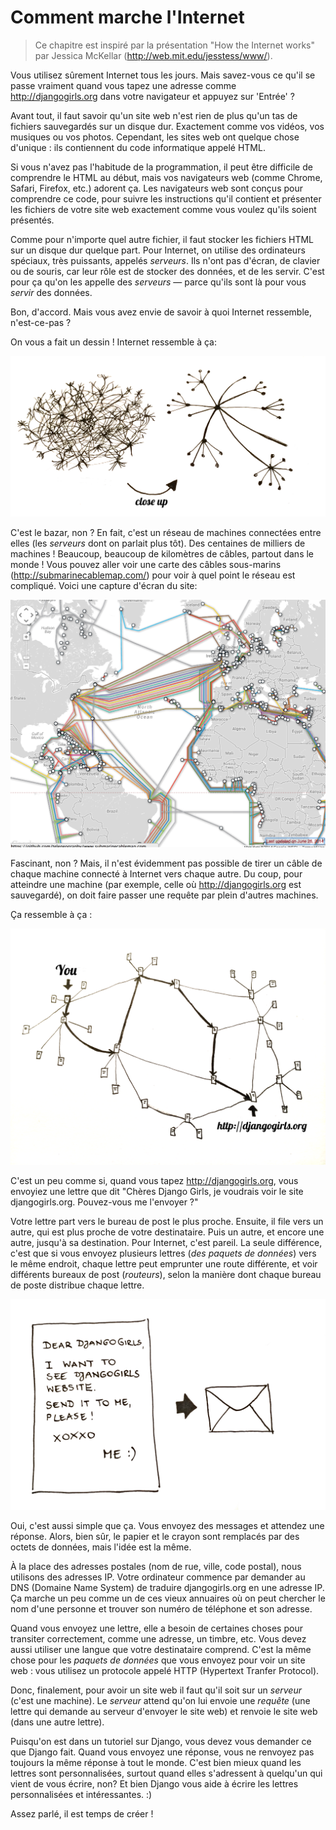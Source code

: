 # Comment marche l'Internet

> Ce chapitre est inspiré par la présentation "How the Internet works" par Jessica McKellar (http://web.mit.edu/jesstess/www/).

Vous utilisez sûrement Internet tous les jours. Mais savez-vous ce qu'il se passe vraiment quand vous tapez une adresse comme http://djangogirls.org dans votre navigateur et appuyez sur 'Entrée' ?

Avant tout, il faut savoir qu'un site web n'est rien de plus qu'un tas de fichiers sauvegardés sur un disque dur. Exactement comme vos vidéos, vos musiques ou vos photos. Cependant, les sites web ont quelque chose d'unique : ils contiennent du code informatique appelé HTML.

Si vous n'avez pas l'habitude de la programmation, il peut être difficile de comprendre le HTML au début, mais vos navigateurs web (comme Chrome, Safari, Firefox, etc.) adorent ça. Les navigateurs web sont conçus pour comprendre ce code, pour suivre les instructions qu'il contient et présenter les fichiers de votre site web exactement comme vous voulez qu'ils soient présentés.

Comme pour n'importe quel autre fichier, il faut stocker les fichiers HTML sur un disque dur quelque part. Pour Internet, on utilise des ordinateurs spéciaux, très puissants, appelés *serveurs*. Ils n'ont pas d'écran, de clavier ou de souris, car leur rôle est de stocker des données, et de les servir. C'est pour ça qu'on les appelle des *serveurs* — parce qu'ils sont là pour vous *servir* des données.

Bon, d'accord. Mais vous avez envie de savoir à quoi Internet ressemble, n'est-ce-pas ?

On vous a fait un dessin ! Internet ressemble à ça:

![Figure 1.1][1]

 [1]: images/internet_1.png

C'est le bazar, non ? En fait, c'est un réseau de machines connectées entre elles (les *serveurs* dont on parlait plus tôt). Des centaines de milliers de machines ! Beaucoup, beaucoup de kilomètres de câbles, partout dans le monde ! Vous pouvez aller voir une carte des câbles sous-marins (http://submarinecablemap.com/) pour voir à quel point le réseau est compliqué. Voici une capture d'écran du site:

![Figure 1.2][2]

 [2]: images/internet_3.png

Fascinant, non ? Mais, il n'est évidemment pas possible de tirer un câble de chaque machine connecté à Internet vers chaque autre. Du coup, pour atteindre une machine (par exemple, celle où http://djangogirls.org est sauvegardé), on doit faire passer une requête par plein d'autres machines.

Ça ressemble à ça :

![Figure 1.3][3]

 [3]: images/internet_2.png

C'est un peu comme si, quand vous tapez http://djangogirls.org, vous envoyiez une lettre que dit "Chères Django Girls, je voudrais voir le site djangogirls.org. Pouvez-vous me l'envoyer ?"

Votre lettre part vers le bureau de post le plus proche. Ensuite, il file vers un autre, qui est plus proche de votre destinataire. Puis un autre, et encore une autre, jusqu'à sa destination. Pour Internet, c'est pareil. La seule différence, c'est que si vous envoyez plusieurs lettres (*des paquets de données*) vers le même endroit, chaque lettre peut emprunter une route différente, et voir différents bureaux de post (*routeurs*), selon la manière dont chaque bureau de poste distribue chaque lettre.

![Figure 1.4][4]

 [4]: images/internet_4.png

Oui, c'est aussi simple que ça. Vous envoyez des messages et attendez une réponse. Alors, bien sûr, le papier et le crayon sont remplacés par des octets de données, mais l'idée est la même.

À la place des adresses postales (nom de rue, ville, code postal), nous utilisons des adresses IP. Votre ordinateur commence par demander au DNS (Domaine Name System) de traduire djangogirls.org en une adresse IP. Ça marche un peu comme un de ces vieux annuaires où on peut chercher le nom d'une personne et trouver son numéro de téléphone et son adresse.

Quand vous envoyez une lettre, elle a besoin de certaines choses pour transiter correctement, comme une adresse, un timbre, etc. Vous devez aussi utiliser une langue que votre destinataire comprend. C'est la même chose pour les *paquets de données* que vous envoyez pour voir un site web&nbsp;: vous utilisez un protocole appelé HTTP (Hypertext Tranfer Protocol).

Donc, finalement, pour avoir un site web il faut qu'il soit sur un *serveur* (c'est une machine). Le *serveur* attend qu'on lui envoie une *requête* (une lettre qui demande au serveur d'envoyer le site web) et renvoie le site web (dans une autre lettre).

Puisqu'on est dans un tutoriel sur Django, vous devez vous demander ce que Django fait. Quand vous envoyez une réponse, vous ne renvoyez pas toujours la même réponse à tout le monde. C'est bien mieux quand les lettres sont personnalisées, surtout quand elles s'adressent à quelqu'un qui vient de vous écrire, non? Et bien Django vous aide à écrire les lettres personnalisées et intéressantes. :)

Assez parlé, il est temps de créer !
